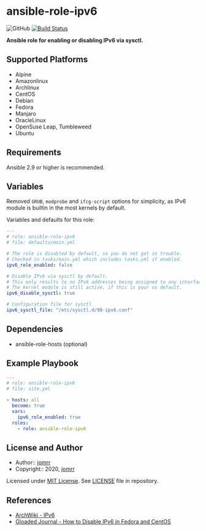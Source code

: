 # ansible-role-ipv6

![GitHub](https://img.shields.io/github/license/jomrr/ansible-role-ipv6) [![Build Status](https://travis-ci.org/jomrr/ansible-role-ipv6.svg?branch=main)](https://travis-ci.org/jomrr/ansible-role-ipv6)

**Ansible role for enabling or disabling IPv6 via sysctl.**

## Supported Platforms

- Alpine
- Amazonlinux
- Archlinux
- CentOS
- Debian
- Fedora
- Manjaro
- OracleLinux
- OpenSuse Leap, Tumbleweed
- Ubuntu

## Requirements

Ansible 2.9 or higher is recommended.

## Variables

Removed `GRUB`, `modprobe` and `ifcg-script` options for simplicity,
as IPv6 module is builtin in the most kernels by default.

Variables and defaults for this role:

```yaml
---
# role: ansible-role-ipv6
# file: defaults/main.yml

# The role is disabled by default, so you do not get in trouble.
# Checked in tasks/main.yml which includes tasks.yml if enabled.
ipv6_role_enabled: false

# Disable IPv6 via sysctl by default.
# This only results to no IPv6 addresses being assigned to any interface.
# The kernel module is still active, if this is your os default.
ipv6_disable_sysctl: true

# Configuration file for sysctl
ipv6_sysctl_file: "/etc/sysctl.d/98-ipv6.conf"
```

## Dependencies

- ansible-role-hosts (optional)

## Example Playbook

```yaml
---
# role: ansible-role-ipv6
# file: site.yml

- hosts: all
  become: true
  vars:
    ipv6_role_enabled: true
  roles:
    - role: ansible-role-ipv6
```

## License and Author

- Author:: [jomrr](https://github.com/jomrr/)
- Copyright:: 2020, [jomrr](https://github.com/jomrr/)

Licensed under [MIT License](https://opensource.org/licenses/MIT).
See [LICENSE](https://github.com/jomrr/ansible-role-ipv6/blob/master/LICENSE) file in repository.

## References

- [ArchWiki - IPv6](https://wiki.archlinux.org/index.php/IPv6)
- [Gloaded Journal - How to Disable IPv6 in Fedora and CentOS](https://www.g-loaded.eu/2008/05/12/how-to-disable-ipv6-in-fedora-and-centos/)
